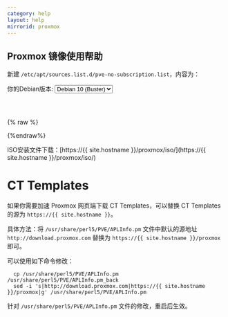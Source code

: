 ```yaml
---
category: help
layout: help
mirrorid: proxmox
---
```


## Proxmox 镜像使用帮助

新建 `/etc/apt/sources.list.d/pve-no-subscription.list`，内容为：

<form class="form-inline">
<div class="form-group">
	<label>你的Debian版本: </label>
	<select class="form-control release-select" data-template="#apt-template" data-target="#apt-content">
		<option data-os="debian" data-release="jessie">Debian 8 (Jessie)</option>
		<option data-os="debian" data-release="stretch">Debian 9 (Stretch)</option>
		<option data-os="debian" data-release="buster" selected>Debian 10 (Buster)</option>
</select>
</div>
</form>

<p></p>
<pre>
<code id="apt-content">
</code>
</pre>


{% raw %}
<script id="apt-template" type="x-tmpl-markup">
deb https://{%endraw%}{{ site.hostname }}{%raw%}/proxmox/{{os_name}} {{release_name}} pve-no-subscription
</script>
{%endraw%}

ISO安装文件下载：[https://{{ site.hostname }}/proxmox/iso/](https://{{ site.hostname }}/proxmox/iso/)

# CT Templates

如果你需要加速 Proxmox 网页端下载 CT Templates，可以替换 CT Templates 的源为 `https://{{ site.hostname }}`。

具体方法：将 `/usr/share/perl5/PVE/APLInfo.pm` 文件中默认的源地址 `http://download.proxmox.com`
替换为 `https://{{ site.hostname }}/proxmox` 即可。

可以使用如下命令修改：

```
  cp /usr/share/perl5/PVE/APLInfo.pm /usr/share/perl5/PVE/APLInfo.pm_back
  sed -i 's|http://download.proxmox.com|https://{{ site.hostname }}/proxmox|g' /usr/share/perl5/PVE/APLInfo.pm 
```

针对 `/usr/share/perl5/PVE/APLInfo.pm` 文件的修改，重启后生效。

